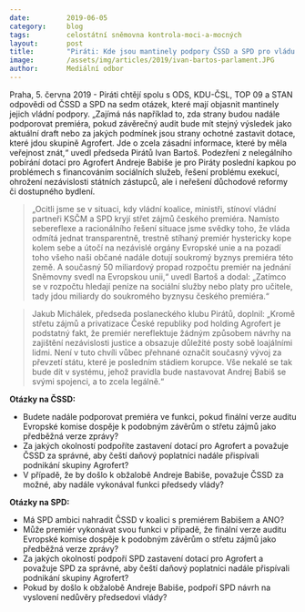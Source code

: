 ```yaml
---
date:         2019-06-05
category:     blog
tags:         celostátní sněmovna kontrola-moci-a-mocných
layout:       post
title:        "Piráti: Kde jsou mantinely podpory ČSSD a SPD pro vládu Andreje Babiše?"
image:        /assets/img/articles/2019/ivan-bartos-parlament.JPG
author:       Mediální odbor
---
```



Praha, 5. června 2019 - Piráti chtějí spolu s ODS, KDU-ČSL, TOP 09 a STAN odpovědi od ČSSD a SPD na sedm otázek, které mají objasnit mantinely jejich vládní podpory. „Zajímá nás například to, zda strany budou nadále podporovat premiéra, pokud závěrečný audit bude mít stejný výsledek jako aktuální draft nebo za jakých podmínek jsou strany ochotné zastavit dotace, které jdou skupině Agrofert. Jde o zcela zásadní informace, které by měla veřejnost znát,“ uvedl předseda Pirátů Ivan Bartoš. Podezření z nelegálního pobírání dotací pro Agrofert Andreje Babiše je pro Piráty poslední kapkou po problémech s financováním sociálních služeb, řešení problému exekucí, ohrožení nezávislosti státních zástupců, ale i neřešení důchodové reformy či dostupného bydlení.

> „Ocitli jsme se v situaci, kdy vládní koalice, ministři, stínoví vládní partneři KSČM a SPD kryjí střet zájmů českého premiéra. Namísto sebereflexe a racionálního řešení situace jsme svědky toho, že vláda odmítá jednat transparentně, trestně stíhaný premiér hystericky kope kolem sebe a útočí na nezávislé orgány Evropské unie a na pozadí toho všeho naši občané nadále dotují soukromý byznys premiéra této země. A současný 50 miliardový propad rozpočtu premiér na jednání Sněmovny svedl na Evropskou unii,“ uvedl Bartoš a dodal: „Zatímco se v rozpočtu hledají peníze na sociální služby nebo platy pro učitele, tady jdou miliardy do soukromého byznysu českého premiéra.“

> Jakub Michálek, předseda poslaneckého klubu Pirátů, doplnil: „Kromě střetu zájmů a privatizace České republiky pod holding Agrofert je podstatný fakt, že premiér nereflektuje žádným způsobem návrhy na zajištění nezávislosti justice a obsazuje důležité posty sobě loajálními lidmi. Není v tuto chvíli vůbec přehnané označit současný vývoj za převzetí státu, které je posledním stádiem korupce. Vše nekalé se tak bude dít v systému, jehož pravidla bude nastavovat Andrej Babiš se svými spojenci, a to zcela legálně.“

**Otázky na ČSSD:**
* Budete nadále podporovat premiéra ve funkci, pokud finální verze auditu Evropské komise dospěje k podobným závěrům o střetu zájmů jako předběžná verze zprávy?
* Za jakých okolností podpoříte zastavení dotací pro Agrofert a považuje ČSSD za správné, aby čeští daňový poplatníci nadále přispívali podnikání skupiny Agrofert?
* V případě, že by došlo k obžalobě Andreje Babiše, považuje ČSSD za možné, aby nadále vykonával funkci předsedy vlády?

**Otázky na SPD:**
* Má SPD ambici nahradit ČSSD v koalici s premiérem Babišem a ANO?
* Může premiér vykonávat svou funkci v případě, že finální verze auditu Evropské komise dospěje k podobným závěrům o střetu zájmů jako předběžná verze zprávy?
* Za jakých okolností podpoří SPD zastavení dotací pro Agrofert a považuje SPD za správné, aby čeští daňový poplatníci nadále přispívali podnikání skupiny Agrofert?
* Pokud by došlo k obžalobě Andreje Babiše, podpoří SPD návrh na vyslovení nedůvěry předsedovi vlády?
